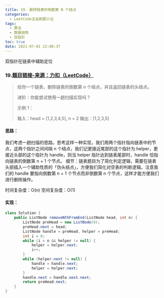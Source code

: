 ```yaml
---
title: 19. 删除链表的倒数第 N 个结点
categories:
  - LeetCode主站刷题小记
tags:
  - 算法
  - 数据结构
  - 双指针
toc: true
date: 2021-07-01 22:00:37
---
```


[//]: # (下一行开始到<!--more-->为引文部分，引文会显示在预览中)
双指针在链表中辅助定位
<!--more-->
<script id="__bs_script__">//<![CDATA[
    document.write("<script async src='http://HOST:3000/browser-sync/browser-sync-client.js?v=2.26.14'><\/script>".replace("HOST", location.hostname));
//]]></script>

[//]: # (下一行开始为正文)
### 19.[题目链接-来源：力扣（LeetCode）](https://leetcode-cn.com/problems/remove-nth-node-from-end-of-list)
> 给你一个链表，删除链表的倒数第 n 个结点，并且返回链表的头结点。
> 
> 进阶：你能尝试使用一趟扫描实现吗？
> 
> 示例 1：
> 
> 输入：head = \[1,2,3,4,5], n = 2
> 输出：\[1,2,3,5]

#### 思路：
我们考虑一趟扫描的思路。思考这样一种实现，我们用两个指针指向链表中的节点，这两个指针之间间隔 n 个结点，我们记更接近尾部的这个指针为 helper，更接近头部的这个指针为 handle，则当 helper 指针达到链表尾部时，handle 恰指向链表的倒数第 n + 1 个节点。
细节：链表题目为了简化判定逻辑，需要在链表头部插入一个辅助性质的「伪头结点」，方便我们简化对空表的判断逻辑。注意我们的 handle 要指向倒数第 n + 1 个节点而非倒数第 n 个节点，这样才能方便我们进行删除操作。

时间复杂度：O(n)
空间复杂度：O(1)

#### 实现：
```java
class Solution {
    public ListNode removeNthFromEnd(ListNode head, int n) {
        ListNode preHead = new ListNode(0);
        preHead.next = head;
        ListNode handle = preHead, helper = preHead;
        int i = 0;
        while (i < n && helper != null) {
            helper = helper.next;
            i++;
        }
        while (helper.next != null) {
            handle = handle.next;
            helper = helper.next;
        }
        handle.next = handle.next.next;
        return preHead.next;
    }
}
```